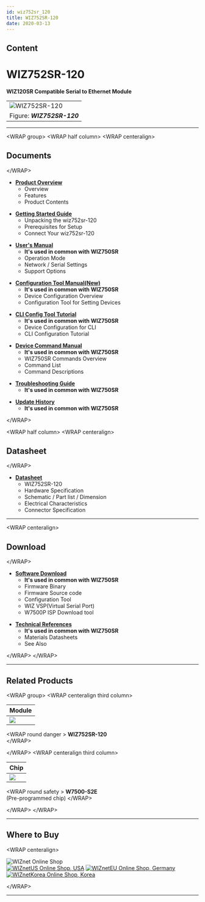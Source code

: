 ```yaml
---
id: wiz752sr_120
title: WIZ752SR-120
date: 2020-03-13
---
```


## Content

# WIZ752SR-120

**WIZ120SR Compatible Serial to Ethernet Module**

|                                                             |
| ----------------------------------------------------------- |
| ![WIZ752SR-120](/products/s2e_module/wiz752sr-120/3.png%20) |
| Figure: ***WIZ752SR-120***                                  |

-----

\<WRAP group\> \<WRAP half column\> \<WRAP centeralign\>

## Documents

\</WRAP\>

  - **[Product
    Overview](/products/s2e_module/wiz752sr-120/overview/en)**
      - Overview
      - Features
      - Product Contents

<!-- end list -->

  - **[Getting Started
    Guide](/products/s2e_module/wiz752sr-120/gettingstarted/en)**
      - Unpacking the wiz752sr-120
      - Prerequisites for Setup
      - Connect Your wiz752sr-120

<!-- end list -->

  - **[User's Manual](/products/wiz750sr/usermanual/start)**
      - **It's used in common with WIZ750SR**
      - Operation Mode
      - Network / Serial Settings
      - Support Options

<!-- end list -->

  - **[Configuration Tool
    Manual(New)](/products/wiz750sr/guiconfigtoolmanual/start)**
      - **It's used in common with WIZ750SR**
      - Device Configuration Overview
      - Configuration Tool for Setting Devices

<!-- end list -->

  - **[CLI Config Tool Tutorial](/products/wiz750sr/clitool/start)**
      - **It's used in common with WIZ750SR**
      - Device Configuration for CLI
      - CLI Configuration Tutorial

<!-- end list -->

  - **[Device Command Manual](/products/wiz750sr/commandmanual/start)**
      - **It's used in common with WIZ750SR**
      - WIZ750SR Commands Overview
      - Command List
      - Command Descriptions

<!-- end list -->

  - **[Troubleshooting
    Guide](/products/wiz750sr/troubleshooting/start)**
      - **It's used in common with WIZ750SR**

<!-- end list -->

  - **[Update History](/products/wiz750sr/history/en)**
      - **It's used in common with WIZ750SR**

\</WRAP\>

\<WRAP half column\> \<WRAP centeralign\>

## Datasheet

\</WRAP\>

  - **[Datasheet](/products/s2e_module/wiz752sr-120/datasheet/start)**
      - WIZ752SR-120
      - Hardware Specification
      - Schematic / Part list / Dimension
      - Electrical Characteristics
      - Connector Specification

-----

\<WRAP centeralign\>

## Download

\</WRAP\>

  - **[Software Download](/products/wiz750sr/download/start)**
      - **It's used in common with WIZ750SR**
      - Firmware Binary
      - Firmware Source code 
      - Configuration Tool
      - WIZ VSP(Virtual Serial Port)
      - W7500P ISP Download tool

<!-- end list -->

  - **[Technical References](/products/wiz750sr/reference/start)**
      - **It's used in common with WIZ750SR**
      - Materials Datasheets
      - See Also

\</WRAP\> \</WRAP\>

-----

## Related Products

\<WRAP group\> \<WRAP centeralign third column\>

| **Module**                                      |
| ----------------------------------------------- |
| ![](/products/s2e_module/wiz752sr-120/3.png%20) |

\<WRAP round danger \> **WIZ752SR-120**  
\</WRAP\>

\</WRAP\> \<WRAP centeralign third column\>

| **Chip**                            |
| ----------------------------------- |
| ![](/products/wiz750jr/w7500_1.jpg) |

\<WRAP round safety \> **W7500-S2E**  
(Pre-programmed chip) \</WRAP\>

\</WRAP\> \</WRAP\>

-----

## Where to Buy

\<WRAP centeralign\>

![WIZnet Online Shop](/products/w5500/buynow.png)  
[![WIZnetUS Online Shop,
USA](/products/w5500/w5500_evb/icons/dollar.png)](http://www.shopwiznet.com/)
[![WIZnetEU Online Shop,
Germany](/products/w5500/w5500_evb/icons/european-euro.png)](http://shop.wiznet.eu/)
[![WIZnetKorea Online Shop,
Korea](/products/w5500/w5500_evb/icons/won.png)](http://shop.wiznet.co.kr/)

\</WRAP\>

-----
